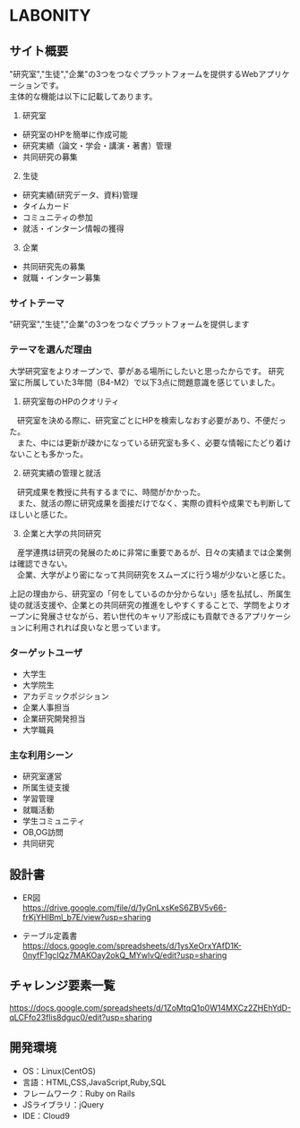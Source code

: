 # LABONITY

## サイト概要
"研究室","生徒","企業"の3つをつなぐプラットフォームを提供するWebアプリケーションです。<br>
主体的な機能は以下に記載してあります。

1. 研究室
- 研究室のHPを簡単に作成可能
- 研究実績（論文・学会・講演・著書）管理
- 共同研究の募集

2. 生徒
- 研究実績(研究データ、資料)管理
- タイムカード
- コミュニティの参加
- 就活・インターン情報の獲得

3. 企業
- 共同研究先の募集
- 就職・インターン募集


### サイトテーマ
"研究室","生徒","企業"の3つをつなぐプラットフォームを提供します

### テーマを選んだ理由
大学研究室をよりオープンで、夢がある場所にしたいと思ったからです。
研究室に所属していた3年間（B4-M2）で以下3点に問題意識を感じていました。

1. 研究室毎のHPのクオリティ

　研究室を決める際に、研究室ごとにHPを検索しなおす必要があり、不便だった。<br>
　また、中には更新が疎かになっている研究室も多く、必要な情報にたどり着けないことも多かった。<br>

2. 研究実績の管理と就活

　研究成果を教授に共有するまでに、時間がかかった。<br>
　また、就活の際に研究成果を面接だけでなく、実際の資料や成果でも判断してほしいと感じた。<br>

3. 企業と大学の共同研究

　産学連携は研究の発展のために非常に重要であるが、日々の実績までは企業側は確認できない。<br>
　企業、大学がより密になって共同研究をスムーズに行う場が少ないと感じた。

上記の理由から、研究室の「何をしているのか分からない」感を払拭し、所属生徒の就活支援や、企業との共同研究の推進をしやすくすることで、学問をよりオープンに発展させながら、若い世代のキャリア形成にも貢献できるアプリケーションに利用されれば良いなと思っています。

### ターゲットユーザ
- 大学生
- 大学院生
- アカデミックポジション
- 企業人事担当
- 企業研究開発担当
- 大学職員

### 主な利用シーン
- 研究室運営
- 所属生徒支援
- 学習管理
- 就職活動
- 学生コミュニティ
- OB,OG訪問
- 共同研究

## 設計書
- ER図<br>
https://drive.google.com/file/d/1yGnLxsKeS6ZBV5v66-frKjYHIBml_b7E/view?usp=sharing

- テーブル定義書<br>
https://docs.google.com/spreadsheets/d/1ysXeOrxYAfD1K-0nyfF1gcIQz7MAKOay2okQ_MYwlvQ/edit?usp=sharing

## チャレンジ要素一覧
https://docs.google.com/spreadsheets/d/1ZoMtqQ1p0W14MXCz2ZHEhYdD-qLCFfo23flis8dguc0/edit?usp=sharing

## 開発環境
- OS：Linux(CentOS)
- 言語：HTML,CSS,JavaScript,Ruby,SQL
- フレームワーク：Ruby on Rails
- JSライブラリ：jQuery
- IDE：Cloud9

